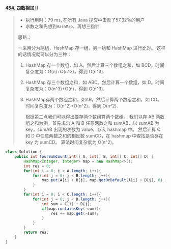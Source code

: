#### [454. 四数相加 II](https://leetcode-cn.com/problems/4sum-ii/)

> - 执行用时：79 ms, 在所有 Java 提交中击败了57.32%的用户
> - 求数之和先想到`HashMap`，再想三指针
>
> 思路：
>
> 一采用分为两组，HashMap 存一组，另一组和 HashMap 进行比对。
> 这样的话情况就可以分为三种：
>
> 1. HashMap 存一个数组，如 A。然后计算三个数组之和，如 BCD。时间复杂度为：O(n)+O(n^3)，得到 O(n^3).
>
> 2. HashMap 存三个数组之和，如 ABC。然后计算一个数组，如 D。时间复杂度为：O(n^3)+O(n)，得到 O(n^3).
>
> 3. HashMap存两个数组之和，如AB。然后计算两个数组之和，如 CD。时间复杂度为：O(n^2)+O(n^2)，得到 O(n^2).
>
>    
>
>    根据第二点我们可以得出要存两个数组算两个数组。
>    我们以存 AB 两数组之和为例。首先求出 A 和 B 任意两数之和 sumAB，以 sumAB 为 key，sumAB 出现的次数为 value，存入 hashmap 中。
>    然后计算 C 和 D 中任意两数之和的相反数 sumCD，在 hashmap 中查找是否存在 key 为 sumCD。
>    算法时间复杂度为 O(n^2)。

```java
class Solution {
    public int fourSumCount(int[] A, int[] B, int[] C, int[] D) {
        HashMap<Integer, Integer> map = new HashMap<>();
        int res = 0;
        for(int i = 0; i < A.length; i++){
            for(int j = 0; j < B.length; j++){
                map.put(A[i] + B[j], map.getOrDefault(A[i] + B[j], 0) + 1);
            }
        }
        for(int i = 0; i < C.length; i++){
            for(int j = 0; j < D.length; j++){
                int sum = C[i] + D[j];
                if(map.containsKey(-sum)){
                    res += map.get(-sum);
                }
            }
        }
        return res;   
    }
}
```

